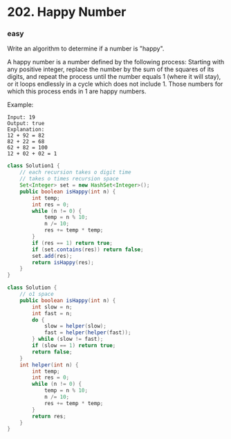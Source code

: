 # 202. Happy Number
### easy
Write an algorithm to determine if a number is "happy".

A happy number is a number defined by the following process: Starting with any positive integer, replace the number by the sum of the squares of its digits, and repeat the process until the number equals 1 (where it will stay), or it loops endlessly in a cycle which does not include 1. Those numbers for which this process ends in 1 are happy numbers.

Example: 
```
Input: 19
Output: true
Explanation: 
12 + 92 = 82
82 + 22 = 68
62 + 82 = 100
12 + 02 + 02 = 1
```


```java
class Solution1 {
    // each recursion takes o digit time
    // takes o times recursion space
    Set<Integer> set = new HashSet<Integer>();
    public boolean isHappy(int n) {
        int temp;
        int res = 0;
        while (n != 0) {
            temp = n % 10;
            n /= 10;
            res += temp * temp;
        }
        if (res == 1) return true;
        if (set.contains(res)) return false;
        set.add(res);
        return isHappy(res);
    }
}

class Solution {
    // o1 space
    public boolean isHappy(int n) {
        int slow = n;
        int fast = n;
        do {
            slow = helper(slow);
            fast = helper(helper(fast));
        } while (slow != fast);
        if (slow == 1) return true;
        return false;
    }
    int helper(int n) {
        int temp;
        int res = 0;
        while (n != 0) {
            temp = n % 10;
            n /= 10;
            res += temp * temp;
        }    
        return res;
    }
}
```
